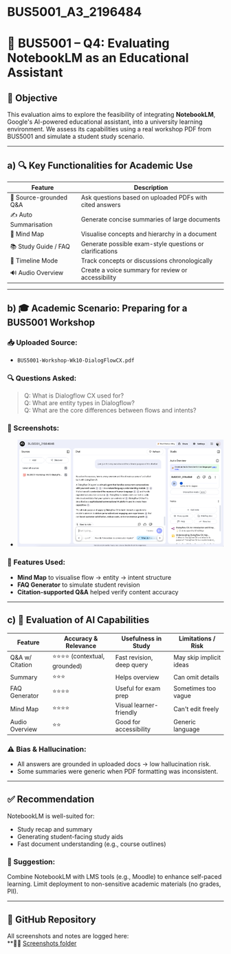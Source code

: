 # BUS5001_A3_2196484
# 📘 BUS5001 – Q4: Evaluating NotebookLM as an Educational Assistant

## 🎯 Objective
This evaluation aims to explore the feasibility of integrating **NotebookLM**, Google's AI-powered educational assistant, into a university learning environment. We assess its capabilities using a real workshop PDF from BUS5001 and simulate a student study scenario.

---

## a) 🔍 Key Functionalities for Academic Use

| Feature                | Description                                                                 |
|------------------------|-----------------------------------------------------------------------------|
| 📄 Source-grounded Q&A | Ask questions based on uploaded PDFs with cited answers                     |
| ✍️ Auto Summarisation  | Generate concise summaries of large documents                              |
| 🧠 Mind Map            | Visualise concepts and hierarchy in a document                              |
| 📚 Study Guide / FAQ   | Generate possible exam-style questions or clarifications                   |
| 📅 Timeline Mode       | Track concepts or discussions chronologically                              |
| 🔊 Audio Overview      | Create a voice summary for review or accessibility                         |

---

## b) 🎓 Academic Scenario: Preparing for a BUS5001 Workshop

### 📥 Uploaded Source:
- `BUS5001-Workshop-Wk10-DialogFlowCX.pdf`

### 🔍 Questions Asked:
> Q: What is Dialogflow CX used for?  
> Q: What are entity types in Dialogflow?  
> Q: What are the core differences between flows and intents?

### 📸 Screenshots:
- ![chat](screenshots/Overview.png)

### 🧠 Features Used:
- **Mind Map** to visualise flow → entity → intent structure
- **FAQ Generator** to simulate student revision
- **Citation-supported Q&A** helped verify content accuracy

---

## c) 🧪 Evaluation of AI Capabilities

| Feature         | Accuracy & Relevance | Usefulness in Study | Limitations / Risk |
|----------------|-----------------------|----------------------|---------------------|
| Q&A w/ Citation| ⭐⭐⭐⭐ (contextual, grounded) | Fast revision, deep query | May skip implicit ideas |
| Summary        | ⭐⭐⭐                  | Helps overview        | Can omit details    |
| FAQ Generator  | ⭐⭐⭐⭐                 | Useful for exam prep  | Sometimes too vague |
| Mind Map       | ⭐⭐⭐⭐                 | Visual learner-friendly| Can't edit freely   |
| Audio Overview | ⭐⭐                   | Good for accessibility| Generic language    |

### ⚠️ Bias & Hallucination:
- All answers are grounded in uploaded docs → low hallucination risk.
- Some summaries were generic when PDF formatting was inconsistent.

---

## ✅ Recommendation

NotebookLM is well-suited for:
- Study recap and summary
- Generating student-facing study aids
- Fast document understanding (e.g., course outlines)

### 🚀 Suggestion:
Combine NotebookLM with LMS tools (e.g., Moodle) to enhance self-paced learning. Limit deployment to non-sensitive academic materials (no grades, PII).

---

## 📎 GitHub Repository

All screenshots and notes are logged here:  
**🔗📂 [Screenshots folder](https://github.com/Diinmel/BUS5001_21964848_A3/tree/main/screenshots)


